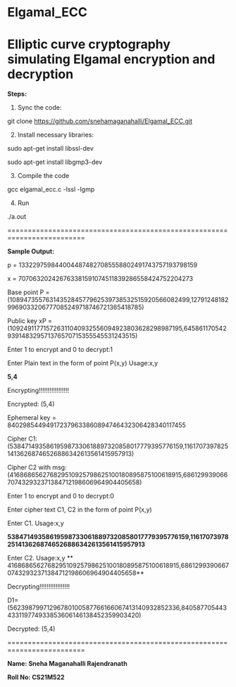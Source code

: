 # Elgamal_ECC
**Elliptic curve cryptography simulating Elgamal encryption and decryption**
=========================================================================


**Steps:**

1) Sync the code:

  git clone https://github.com/snehamaganahalli/Elgamal_ECC.git
  
2) Install necessary libraries:

  sudo apt-get install libssl-dev

  sudo apt-get install libgmp3-dev

3) Compile the code

  gcc elgamal_ecc.c -lssl -lgmp

4) Run

./a.out

=========================================================================

**Sample Output:**

p = 1332297598440044874827085558802491743757193798159

x = 707063202426763381591074511839286558424752204273

Base point P = (1089473557631435284577962539738532515920566082499,127912481829969033206777085249718746721365418785)

Public key xP =  (109249117715726311040932556094923803628298987195,645861170542939148329571376570715355545531243515)


Enter 1 to encrypt and 0 to decrypt:1

Enter Plain text in the form of point P(x,y) Usage:x,y

**5,4**

Encrypting!!!!!!!!!!!!!!!!!

Encrypted: (5,4)

Ephemeral key = 840298544949172379633860894746432306428340117455

Cipher C1: (538471493586195987330618897320858017779395776159,116170739782514136268746526886342613561415957913)

Cipher C2 with msg: (416868656276829510925798625100180895875100618915,686129939066707432932371384712198606964904405658)

Enter 1 to encrypt and 0 to decrypt:0

Enter cipher text C1, C2 in the form of point P(x,y)

Enter C1. Usage:x,y

**538471493586195987330618897320858017779395776159,116170739782514136268746526886342613561415957913**

Enter C2. Usage:x,y
**
416868656276829510925798625100180895875100618915,686129939066707432932371384712198606964904405658**

Decrypting!!!!!!!!!!!!!!!!!

D1=(56239879971296780100587766166067413140932852336,840587705443433119774933853606146138452359903420)

Decrypted: (5,4)


=========================================================================

**Name: Sneha Maganahalli Rajendranath**

**Roll No: CS21M522**
